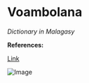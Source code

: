 # Voambolana 

_Dictionary in Malagasy_


**References:**

[Link](https://en.wikipedia.org/wiki/DICT) 

![Image](src)

